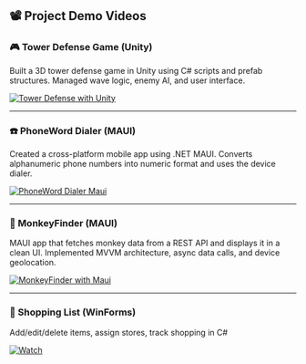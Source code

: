 ## 📽️ Project Demo Videos

### 🎮 Tower Defense Game (Unity)
Built a 3D tower defense game in Unity using C# scripts and prefab structures. Managed wave logic, enemy AI, and user interface.

[![Tower Defense with Unity](https://img.youtube.com/vi/UGv7O8clPmk/0.jpg)](https://www.youtube.com/shorts/UGv7O8clPmk)

---

### ☎️ PhoneWord Dialer (MAUI)
Created a cross-platform mobile app using .NET MAUI. Converts alphanumeric phone numbers into numeric format and uses the device dialer.

[![PhoneWord Dialer Maui](https://img.youtube.com/vi/ie8XZKke2hI/0.jpg)](https://www.youtube.com/shorts/ie8XZKke2hI)

---

### 🐒 MonkeyFinder (MAUI)
MAUI app that fetches monkey data from a REST API and displays it in a clean UI. Implemented MVVM architecture, async data calls, and device geolocation.

[![MonkeyFinder with Maui](https://img.youtube.com/vi/l2IDEMjEuE0/0.jpg)](https://www.youtube.com/shorts/l2IDEMjEuE0)

---

### 🛒 Shopping List (WinForms)
Add/edit/delete items, assign stores, track shopping in C#  

[![Watch](https://img.youtube.com/vi/RLt0XHN8Csw/0.jpg)](https://www.youtube.com/watch?v=RLt0XHN8Csw)
